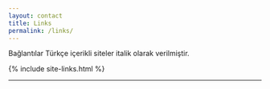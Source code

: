```yaml
---
layout: contact
title: Links
permalink: /links/
---
```

Bağlantılar
Türkçe içerikli siteler italik olarak verilmiştir.

{% include site-links.html %}

---
